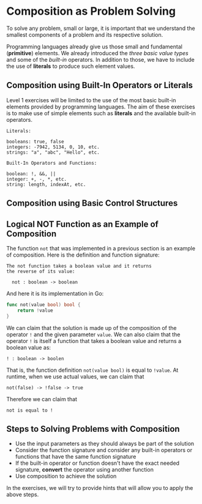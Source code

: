 
# Composition as Problem Solving

To solve any problem, small or large, it is important that we understand the smallest components of a problem and its 
respective solution.

Programming languages already give us those small and fundamental (**primitive**) elements.  We already introduced the *three
basic value types* and some of the *built-in* operators.  In addition to those, we have to include the use of **literals** to 
produce such element values.

## Composition using Built-In Operators or Literals
Level 1 exercises will be limited to the use of the most basic built-in elements provided by programming languages.  The aim
of these exercises is to make use of simple elements such as **literals** and the available built-in operators.

```
Literals:

booleans: true, false
integers: -7942, 5134, 0, 10, etc.
strings: "a", "abc", "Hello", etc.

Built-In Operators and Functions:

boolean: !, &&, ||
integer: +, -, *, etc.
string: length, indexAt, etc.
```

## Composition using Basic Control Structures

## Logical NOT Function as an Example of Composition
The function `not` that was implemented in a previous section is an example of composition.  Here is the definition and 
function signature:

```
The not function takes a boolean value and it returns
the reverse of its value:

  not : boolean -> boolean
```
And here it is its implementation in Go:

```go
func not(value bool) bool {
    return !value
}
```

We can claim that the solution is made up of the composition of the operator `!` and the given parameter `value`.  We can also
claim that the operator `!` is itself a function that takes a boolean value and returns a boolean value as:

```
! : boolean -> boolen
```

That is, the function definition `not(value bool)` is equal to `!value`.  At runtime, when we use actual values, we can claim 
that

```
not(false) -> !false -> true
```

Therefore we can claim that 

```
not is equal to !
```

## Steps to Solving Problems with Composition

* Use the input parameters as they should always be part of the solution
* Consider the function signature and consider any built-in operators or functions that have the same function signature
* If the built-in operator or function doesn't have the exact needed signature, **convert** the operator using another 
function
* Use composition to achieve the solution

In the exercises, we will try to provide hints that will allow you to apply the above steps.
